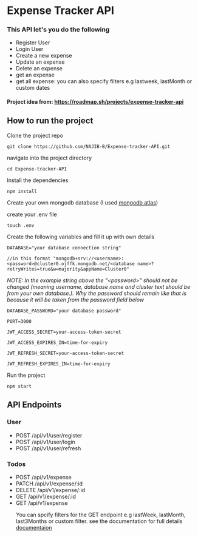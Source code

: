 <h1>Expense Tracker API</h1>
<h3>This API let's you do the following</h3>
<ul>
  <li>Register User</li>
  <li>Login User</li>
  <li>Create a new expense</li>
  <li>Update an expense</li>
   <li>Delete an expense</li>
   <li>get an expense</li>
   <li>get all expense: you can also specify filters e.g lastweek, lastMonth or custom dates</li>
</ul>

<h4>Project idea from: <a href="https://roadmap.sh/projects/expense-tracker-api">https://roadmap.sh/projects/expense-tracker-api</a></h4>

<h2>How to run the project</h2>
<p>Clone the project repo</p>
<p><code>git clone https://github.com/NAJIB-B/Expense-tracker-API.git</code></p>

<p>navigate into the project directory</p>
<p><code>cd Expense-tracker-API</code></p>

<p>Install the dependencies</p>
<p><code>npm install</code></p>

<p>Create your own mongodb database (I used <a href="https://www.mongodb.com/products/platform/atlas-database">mongodb atlas</a>)</p>
<p>create your .env file</p>
<p><code>touch .env</code></p>

<p>Create the following variables and fill it up with own details</p>
<p><code>DATABASE="your database connection string"</code></p> <p><code>//in this format "mongodb+srv://&lt;username&gt;:&lt;password&gt;@cluster0.ojffk.mongodb.net/&lt;database name&gt;?retryWrites=true&w=majority&appName=Cluster0"</code></p>

  <i>NOTE: In the example string above the "&lt;password&gt;" should not be changed (meaning username, database name and cluster text should be from your own database.).</i>
  <i>Why the password should remain like that is because it will be taken from the password field below</i>
    
<p><code>DATABASE_PASSWORD="your database password"</code></p>
<p><code>PORT=3000</code></p>

<p><code>JWT_ACCESS_SECRET=your-access-token-secret</code></p>
<p><code>JWT_ACCESS_EXPIRES_IN=time-for-expiry</code></p>

<p><code>JWT_REFRESH_SECRET=your-access-token-secret</code></p>
<p><code>JWT_REFRESH_EXPIRES_IN=time-for-expiry</code></p>
<p>Run the project</p>
<code>npm start</code>

<h2>API Endpoints</h2>
<h3>User</h3>
<ul>
  <li>POST /api/v1/user/register</li>
<li>POST /api/v1/user/login</li>
  <li>POST /api/v1/user/refresh</li>
</ul>

<h3>Todos</h3>
<ul>
  <li>POST /api/v1/expense</li> 
 <li>PATCH /api/v1/expense/:id</li>
 <li>DELETE /api/v1/expense/:id</li>
 <li>GET /api/v1/expense/:id</li>
   <li>GET /api/v1/expense</li>
  <p></p>
  <p> You can spcify filters for the GET endpoint e.g lastWeek, lastMonth, last3Months or custom filter. see the documentation for full details <a href="#">documentaion</a></p>
</ul>
